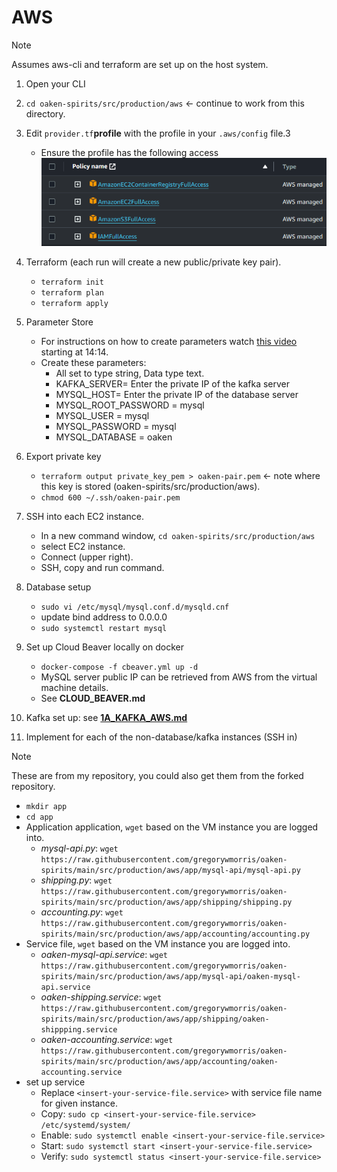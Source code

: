 # AWS

> [!NOTE]
> Assumes aws-cli and terraform are set up on the host system.

1. Open your CLI
1. `cd oaken-spirits/src/production/aws` <- continue to work from this directory.
1. Edit `provider.tf`**profile** with the profile in your `.aws/config` file.3
    - Ensure the profile has the following access
    ![AWS Policies](images/aws-policies.png)
1. Terraform (each run will create a new public/private key pair).
    - `terraform init`
    - `terraform plan`
    - `terraform apply`
1. Parameter Store
    - For instructions on how to create parameters watch [this video](https://www.youtube.com/watch?v=8Hstqmge71w) starting at 14:14.
    - Create these parameters:
        - All set to type string, Data type text.
        - KAFKA_SERVER= Enter the private IP of the kafka server
        - MYSQL_HOST= Enter the private IP of the database server
        - MYSQL_ROOT_PASSWORD = mysql
        - MYSQL_USER = mysql
        - MYSQL_PASSWORD = mysql
        - MYSQL_DATABASE = oaken
1. Export private key
    - `terraform output private_key_pem > oaken-pair.pem` <- note where this key is stored (oaken-spirits/src/production/aws).
    - `chmod 600 ~/.ssh/oaken-pair.pem`

1. SSH into each EC2 instance.
    - In a new command window, `cd oaken-spirits/src/production/aws`
    - select EC2 instance.
    - Connect (upper right).
    - SSH, copy and run command.

1. Database setup
    - `sudo vi /etc/mysql/mysql.conf.d/mysqld.cnf`
    - update bind address to 0.0.0.0
    - `sudo systemctl restart mysql`

1. Set up Cloud Beaver locally on docker
    - `docker-compose -f cbeaver.yml up -d`
    - MySQL server public IP can be retrieved from AWS from the virtual machine details.
    - See **CLOUD_BEAVER.md**

1. Kafka set up: see **[1A_KAFKA_AWS.md](1A_KAFKA_AWS.md)**

1. Implement for each of the non-database/kafka instances (SSH in)

> [!NOTE]
> These are from my repository, you could also get them from the forked repository.

- `mkdir app`
- `cd app`
- Application application, `wget` based on the VM instance you are logged into.
    - *mysql-api.py*: `wget https://raw.githubusercontent.com/gregorywmorris/oaken-spirits/main/src/production/aws/app/mysql-api/mysql-api.py`
    - *shipping.py*: `wget https://raw.githubusercontent.com/gregorywmorris/oaken-spirits/main/src/production/aws/app/shipping/shipping.py`
    - *accounting.py*: `wget https://raw.githubusercontent.com/gregorywmorris/oaken-spirits/main/src/production/aws/app/accounting/accounting.py`
- Service file, `wget` based on the VM instance you are logged into.
    - *oaken-mysql-api.service*: `wget https://raw.githubusercontent.com/gregorywmorris/oaken-spirits/main/src/production/aws/app/mysql-api/oaken-mysql-api.service`
    - *oaken-shipping.service*: `wget https://raw.githubusercontent.com/gregorywmorris/oaken-spirits/main/src/production/aws/app/shipping/oaken-shippping.service`
    - *oaken-accounting.service*: `wget https://raw.githubusercontent.com/gregorywmorris/oaken-spirits/main/src/production/aws/app/accounting/oaken-accounting.service`
- set up service
    - Replace `<insert-your-service-file.service>` with service file name for given instance.
    - Copy: `sudo cp <insert-your-service-file.service> /etc/systemd/system/`
    - Enable: `sudo systemctl enable <insert-your-service-file.service>`
    - Start: `sudo systemctl start <insert-your-service-file.service>`
    - Verify: `sudo systemctl status <insert-your-service-file.service>`
